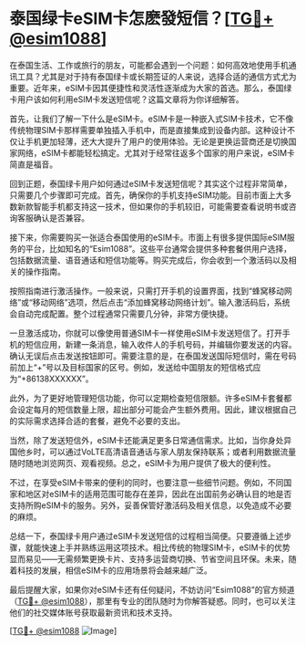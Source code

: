 # 泰国绿卡eSIM卡怎麽發短信？[[TG💪+ @esim1088](https://t.me/s/esim1088)]

在泰国生活、工作或旅行的朋友，可能都会遇到一个问题：如何高效地使用手机通讯工具？尤其是对于持有泰国绿卡或长期签证的人来说，选择合适的通信方式尤为重要。近年来，eSIM卡因其便捷性和灵活性逐渐成为大家的首选。那么，泰国绿卡用户该如何利用eSIM卡发送短信呢？这篇文章将为你详细解答。

首先，让我们了解一下什么是eSIM卡。eSIM卡是一种嵌入式SIM卡技术，它不像传统物理SIM卡那样需要单独插入手机中，而是直接集成到设备内部。这种设计不仅让手机更加轻薄，还大大提升了用户的使用体验。无论是更换运营商还是切换国家网络，eSIM卡都能轻松搞定。尤其对于经常往返多个国家的用户来说，eSIM卡简直是福音。

回到正题，泰国绿卡用户如何通过eSIM卡发送短信呢？其实这个过程非常简单，只需要几个步骤即可完成。首先，确保你的手机支持eSIM功能。目前市面上大多数新款智能手机都支持这一技术，但如果你的手机较旧，可能需要查看说明书或咨询客服确认是否兼容。

接下来，你需要购买一张适合泰国使用的eSIM卡。市面上有很多提供国际eSIM服务的平台，比如知名的“Esim1088”。这些平台通常会提供多种套餐供用户选择，包括数据流量、语音通话和短信功能等。购买完成后，你会收到一个激活码以及相关的操作指南。

按照指南进行激活操作。一般来说，只需打开手机的设置界面，找到“蜂窝移动网络”或“移动网络”选项，然后点击“添加蜂窝移动网络计划”。输入激活码后，系统会自动完成配置。整个过程通常只需要几分钟，非常方便快捷。

一旦激活成功，你就可以像使用普通SIM卡一样使用eSIM卡发送短信了。打开手机的短信应用，新建一条消息，输入收件人的手机号码，并编辑你要发送的内容。确认无误后点击发送按钮即可。需要注意的是，在泰国发送国际短信时，需在号码前加上“+”号以及目标国家的区号。例如，发送给中国朋友的短信格式应为“+86138XXXXXX”。

此外，为了更好地管理短信功能，你可以定期检查短信限额。许多eSIM卡套餐都会设定每月的短信数量上限，超出部分可能会产生额外费用。因此，建议根据自己的实际需求选择合适的套餐，避免不必要的支出。

当然，除了发送短信外，eSIM卡还能满足更多日常通信需求。比如，当你身处异国他乡时，可以通过VoLTE高清语音通话与家人朋友保持联系；或者利用数据流量随时随地浏览网页、观看视频。总之，eSIM卡为用户提供了极大的便利性。

不过，在享受eSIM卡带来的便利的同时，也要注意一些细节问题。例如，不同国家和地区对eSIM卡的适用范围可能存在差异，因此在出国前务必确认目的地是否支持所购eSIM卡的服务。另外，妥善保管好激活码及相关信息，以免造成不必要的麻烦。

总结一下，泰国绿卡用户通过eSIM卡发送短信的过程相当简便。只要遵循上述步骤，就能快速上手并熟练运用这项技术。相比传统的物理SIM卡，eSIM卡的优势显而易见——无需频繁更换卡片、支持多运营商切换、节省空间且环保。未来，随着科技的发展，相信eSIM卡的应用场景将会越来越广泛。

最后提醒大家，如果你对eSIM卡还有任何疑问，不妨访问“Esim1088”的官方频道（[TG💪+ @esim1088](https://t.me/s/esim1088)），那里有专业的团队随时为你解答疑惑。同时，也可以关注他们的社交媒体账号获取最新资讯和技术支持。

[[TG💪+ @esim1088](https://t.me/s/esim1088) ![Image](https://i.postimg.cc/4NQfJmqS/Snipaste-2025-05-13-00-14-12.png)]